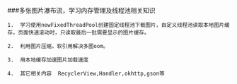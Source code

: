 ###多张图片瀑布流，学习内存管理及线程池相关知识


	1.	学习使用newFixedThreadPool创建固定线程池下载图片，自定义线程池读取本地图片缓存，页面快速滚动时，只读取最后一批需要显示的图片缓存。

	2.	利用图片压缩，软引用解决多图oom。

	3.	用本地缓存加速图片加载速度
	
	4.	其它相关内容  RecyclerView,Handler,okhttp,gson等